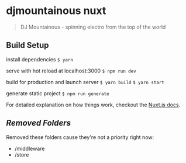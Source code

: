 # djmountainous nuxt
> DJ Mountainous - spinning electro from the top of the world

## Build Setup
install dependencies
`$ yarn`

serve with hot reload at localhost:3000
`$ npm run dev`

build for production and launch server
`$ yarn build`
`$ yarn start`

generate static project
`$ npm run generate`

For detailed explanation on how things work, checkout the [Nuxt.js docs](https://github.com/nuxt/nuxt.js).

## *Removed Folders*
Removed these folders cause they're not a priority right now:
- /middleware
- /store